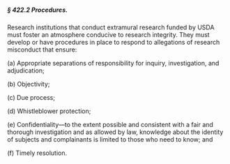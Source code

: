 ##### § 422.2 Procedures. #####

Research institutions that conduct extramural research funded by USDA must foster an atmosphere conducive to research integrity. They must develop or have procedures in place to respond to allegations of research misconduct that ensure:

(a) Appropriate separations of responsibility for inquiry, investigation, and adjudication;

(b) Objectivity;

(c) Due process;

(d) Whistleblower protection;

(e) Confidentiality—to the extent possible and consistent with a fair and thorough investigation and as allowed by law, knowledge about the identity of subjects and complainants is limited to those who need to know; and

(f) Timely resolution.